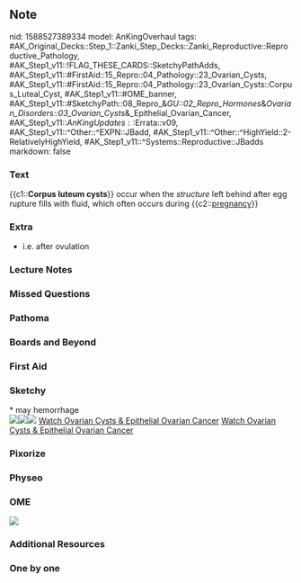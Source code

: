 ## Note
nid: 1588527389334
model: AnKingOverhaul
tags: #AK_Original_Decks::Step_1::Zanki_Step_Decks::Zanki_Reproductive::Reproductive_Pathology, #AK_Step1_v11::!FLAG_THESE_CARDS::SketchyPathAdds, #AK_Step1_v11::#FirstAid::15_Repro::04_Pathology::23_Ovarian_Cysts, #AK_Step1_v11::#FirstAid::15_Repro::04_Pathology::23_Ovarian_Cysts::Corpus_Luteal_Cyst, #AK_Step1_v11::#OME_banner, #AK_Step1_v11::#SketchyPath::08_Repro_&_GU::02_Repro_Hormones_&_Ovarian_Disorders::03_Ovarian_Cysts_&_Epithelial_Ovarian_Cancer, #AK_Step1_v11::$AnKingUpdates::$Errata::v09, #AK_Step1_v11::^Other::^EXPN::JBadd, #AK_Step1_v11::^Other::^HighYield::2-RelativelyHighYield, #AK_Step1_v11::^Systems::Reproductive::JBadds
markdown: false

### Text
{{c1::<b>Corpus luteum cysts</b>}} occur when the <i>structure</i>
left behind after egg rupture fills with fluid, which often occurs
during {{c2::<u>pregnancy</u>}}

### Extra
* i.e. after ovulation

### Lecture Notes


### Missed Questions


### Pathoma


### Boards and Beyond


### First Aid


### Sketchy
<div>
  * may hemorrhage
</div><img src="3.%20Corpus%20Luteum%20Cysts.jpg"><img src=
"4.%20Corpus%20Luteum%20Cysts%20Pregnancy.jpg"><img src=
"Complete%20Sketch-6b2ccf7fc9362cad67bfbc3d97cfa442a69575bb.jpg">
<a href=
"https://dashboard.sketchy.com/study/medical/courses/medical-pathophysiology/units/medical-pathophysiology-reproductive-gu/videos/medical-pathophysiology-reproductive-and-gu-reproductive-hormones-and-ovarian-disorders-ovarian-cysts-and-epithelial-ovarian-cancer?utm_source=anki&utm_medium=partnership&utm_campaign=february_update&utm_content=medical">
Watch Ovarian Cysts & Epithelial Ovarian Cancer</a> <a href=
"https://dashboard.sketchy.com/study/medical/courses/medical-pathophysiology/units/medical-pathophysiology-reproductive-gu/videos/medical-pathophysiology-reproductive-and-gu-reproductive-hormones-and-ovarian-disorders-ovarian-cysts-and-epithelial-ovarian-cancer?utm_source=anki&utm_medium=partnership&utm_campaign=february_update&utm_content=medical">
Watch Ovarian Cysts & Epithelial Ovarian Cancer</a>

### Pixorize


### Physeo


### OME
<div class="ome-widget">
  <a href="https://onlinemeded.org?ref=anki"><img src=
  "_OME_AnkiFlashcards_General_3.png"></a>
</div>

### Additional Resources


### One by one

